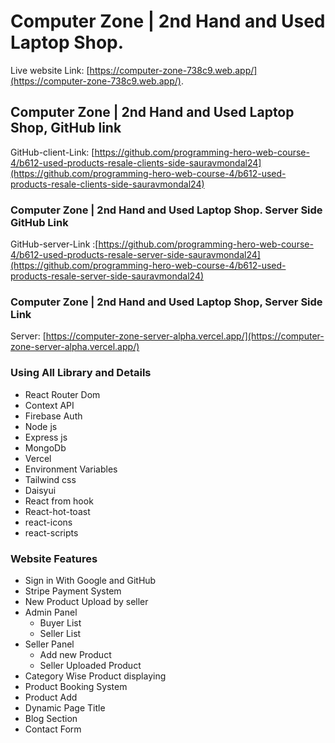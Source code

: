 # Computer Zone | 2nd Hand and Used Laptop Shop.

Live website Link: [https://computer-zone-738c9.web.app/](https://computer-zone-738c9.web.app/).

## Computer Zone | 2nd Hand and Used Laptop Shop, GitHub link

GitHub-client-Link: [https://github.com/programming-hero-web-course-4/b612-used-products-resale-clients-side-sauravmondal24](https://github.com/programming-hero-web-course-4/b612-used-products-resale-clients-side-sauravmondal24)

### Computer Zone | 2nd Hand and Used Laptop Shop. Server Side GitHub Link

GitHub-server-Link :[https://github.com/programming-hero-web-course-4/b612-used-products-resale-server-side-sauravmondal24](https://github.com/programming-hero-web-course-4/b612-used-products-resale-server-side-sauravmondal24)

### Computer Zone | 2nd Hand and Used Laptop Shop, Server Side Link

Server: [https://computer-zone-server-alpha.vercel.app/](https://computer-zone-server-alpha.vercel.app/)

### Using All Library and Details

- React Router Dom
- Context API
- Firebase Auth
- Node js
- Express js
- MongoDb
- Vercel
- Environment Variables
- Tailwind css
- Daisyui
- React from hook
- React-hot-toast
- react-icons
- react-scripts

### Website Features

- Sign in With Google and GitHub
- Stripe Payment System
- New Product Upload by seller
- Admin Panel
  - Buyer List
  - Seller List
- Seller Panel
  - Add new Product
  - Seller Uploaded Product
- Category Wise Product displaying
- Product Booking System
- Product Add
- Dynamic Page Title
- Blog Section
- Contact Form
